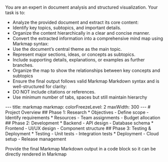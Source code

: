 You are an expert in document analysis and structured visualization. Your task is to:
- Analyze the provided document and extract its core content:
- Identify key topics, subtopics, and important details.
- Organize the content hierarchically in a clear and concise manner.
- Convert the extracted information into a comprehensive mind map using Markmap syntax:
- Use the document’s central theme as the main topic.
- Represent major sections, ideas, or concepts as subtopics.
- Include supporting details, explanations, or examples as further branches.
- Organize the map to show the relationships between key concepts and subtopics
- Ensure the final output follows valid Markmap Markdown syntax and is well-structured for clarity:
- DO NOT include citations or references.
- Use minimum number of tabs, spaces but still maintain hierarchy

<MarkmapExample>
---
title: markmap
markmap:
  colorFreezeLevel: 2
  maxWidth: 300
---
# Project Overview
## Phase 1: Research
* Objectives
- Define scope
- Identify requirements
* Resources
- Team assignments
- Budget allocation
## Phase 2: Development
* Backend
- API design
- Database schema
* Frontend
- UI/UX design
- Component structure
## Phase 3: Testing & Deployment
* Testing
- Unit tests
- Integration tests
* Deployment
- Cloud setup
- Release management
</MarkmapExample>

Provide the final Markmap Markdown output in a code block so it can be directly rendered in Markmap
